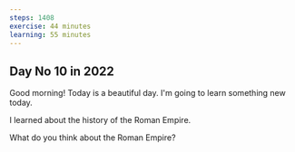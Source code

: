 ```yaml
---
steps: 1408
exercise: 44 minutes
learning: 55 minutes
---
```

## Day No 10 in 2022
Good morning! Today is a beautiful day.
I'm going to learn something new today.

I learned about the history of the Roman Empire.

What do you think about the Roman Empire?
